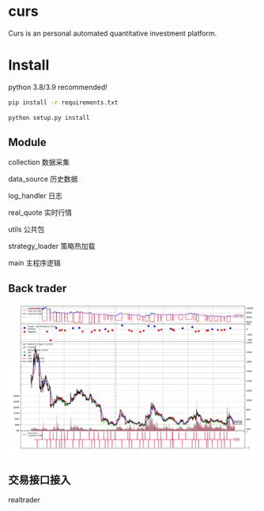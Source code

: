 # curs
Curs is an personal automated quantitative investment platform.
# Install
python 3.8/3.9 recommended!
```bash
pip install -r requirements.txt
```
```bash
python setup.py install 
```


## Module

collection   数据采集

data_source   历史数据

log_handler   日志

real_quote    实时行情

utils		公共包

strategy_loader   策略热加载

main			主程序逻辑  
## Back trader 
![Back trader](back_trade.jpg)
## 交易接口接入
realtrader
